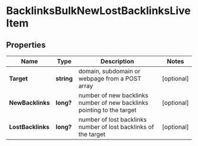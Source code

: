 # BacklinksBulkNewLostBacklinksLiveItem


## Properties

| Name | Type | Description | Notes |
|------------ | ------------- | ------------- | -------------|
**Target** | **string** | domain, subdomain or webpage from a POST array |[optional]|
**NewBacklinks** | **long?** | number of new backlinks<br>number of new backlinks pointing to the target |[optional]|
**LostBacklinks** | **long?** | number of lost backlinks<br>number of lost backlinks of the target |[optional]|
